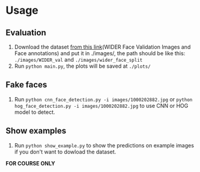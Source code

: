 # Usage
## Evaluation
1. Download the dataset [from this link](http://shuoyang1213.me/WIDERFACE/)(WIDER Face Validation Images and Face annotations) and put it in ./images/, the path should be like this: `./images/WIDER_val` and `./images/wider_face_split`
2. Run `python main.py`, the plots will be saved at `./plots/`

## Fake faces
1. Run `python cnn_face_detection.py -i images/1000202882.jpg` or `python hog_face_detection.py -i images/1000202882.jpg` to use CNN or HOG model to detect.

## Show examples
1. Run `python show_example.py` to show the predictions on example images if you don't want to dowload the dataset.

**FOR COURSE ONLY**
